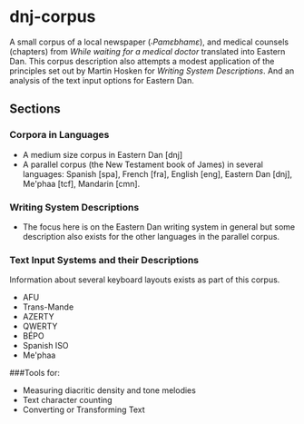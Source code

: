 # dnj-corpus
A small corpus of a local newspaper (_˗Pamɛbhamɛ_), and medical counsels (chapters) from _While waiting for a medical doctor_ translated into Eastern Dan. This corpus description also attempts a modest application of the principles set out by Martin Hosken for _Writing System Descriptions_. And an analysis of the text input options for Eastern Dan.

## Sections

### Corpora in Languages
 * A medium size corpus in Eastern Dan [dnj]
 * A parallel corpus (the New Testament book of James) in several languages: Spanish [spa], French [fra], English [eng], Eastern Dan [dnj], Me'phaa [tcf], Mandarin [cmn].

### Writing System Descriptions
 * The focus here is on the Eastern Dan writing system in general but some description also exists for the other languages in the parallel corpus.

### Text Input Systems and their Descriptions
Information about several keyboard layouts exists as part of this corpus.
 * AFU
 * Trans-Mande
 * AZERTY
 * QWERTY
 * BÉPO
 * Spanish ISO
 * Me'phaa

###Tools for:
 * Measuring diacritic density and tone melodies
 * Text character counting
 * Converting or Transforming Text
